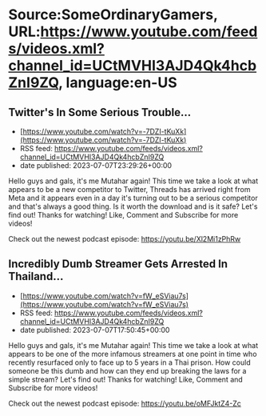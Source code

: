 # Source:SomeOrdinaryGamers, URL:https://www.youtube.com/feeds/videos.xml?channel_id=UCtMVHI3AJD4Qk4hcbZnI9ZQ, language:en-US

## Twitter's In Some Serious Trouble...
 - [https://www.youtube.com/watch?v=-7DZI-tKuXk](https://www.youtube.com/watch?v=-7DZI-tKuXk)
 - RSS feed: https://www.youtube.com/feeds/videos.xml?channel_id=UCtMVHI3AJD4Qk4hcbZnI9ZQ
 - date published: 2023-07-07T23:29:26+00:00

Hello guys and gals, it's me Mutahar again! This time we take a look at what appears to be a new competitor to Twitter, Threads has arrived right from Meta and it appears even in a day it's turning out to be a serious competitor and that's always a good thing. Is it worth the download and is it safe? Let's find out! Thanks for watching!
Like, Comment and Subscribe for more videos!

Check out the newest podcast episode: https://youtu.be/Xl2Mi1zPhRw

## Incredibly Dumb Streamer Gets Arrested In Thailand...
 - [https://www.youtube.com/watch?v=fW_eSViau7s](https://www.youtube.com/watch?v=fW_eSViau7s)
 - RSS feed: https://www.youtube.com/feeds/videos.xml?channel_id=UCtMVHI3AJD4Qk4hcbZnI9ZQ
 - date published: 2023-07-07T17:50:45+00:00

Hello guys and gals, it's me Mutahar again! This time we take a look at what appears to be one of the more infamous streamers at one point in time who recently resurfaced only to face up to 5 years in a Thai prison. How could someone be this dumb and how can they end up breaking the laws for a simple stream? Let's find out! Thanks for watching!
Like, Comment and Subscribe for more videos!

Check out the newest podcast episode: https://youtu.be/oMFJktZ4-Zc

